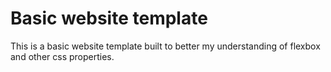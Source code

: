 # Basic website template
 This is a basic website template built to better my understanding of flexbox and other css properties.
